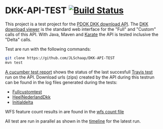 # DKK-API-TEST [![Build Status](https://travis-ci.org/JLSchaap/DKK-API-TEST.svg?branch=master)](https://travis-ci.org/JLSchaap/DKK-API-TEST)

This project is a test project for the [PDOK DKK download API](https://downloads.pdok.nl/kadastralekaart/api/v4_0/ui/).
The [DKK download viewer](https://downloads.pdok.nl/kadastralekaart/viewer/) is the standard web interface for the "Full" and "Custom" calls of this API.
With Java, Maven and [Karate](https://github.com/intuit/karate) the API is tested inclusive the "Delta" calls.

Test are run with the following commands:

``` bash
git clone https://github.com/JLSchaap/DKK-API-TEST
mvn test
```

[A cucumber test report](https://jlschaap.github.io/DKK-API-TEST/cucumber-html-reports/overview-features.html) shows the status of the last succesfull [Travis test](https://travis-ci.org/JLSchaap/DKK-API-TEST) run on the API. 
Download urls (zips) created by the API during this testrun can be found in the log files generated during the tests:  

* [Fullcustomtest](https://jlschaap.github.io/DKK-API-TEST/fullcustomurl.yaml)
* [HeelNederlandDkk](https://jlschaap.github.io/DKK-API-TEST/T03HeelNederlandDkk.yaml)
* [Initialdelta](https://jlschaap.github.io/DKK-API-TEST/T03HeelNederlandInitieleDeltaDkk.yaml)

WFS feature count results in are found in the [wfs count file](https://jlschaap.github.io/DKK-API-TEST/wfscount.yaml)

All test are run in parallel as shown in the [timeline](https://jlschaap.github.io/DKK-API-TEST/timeline.html) for the latest run.

